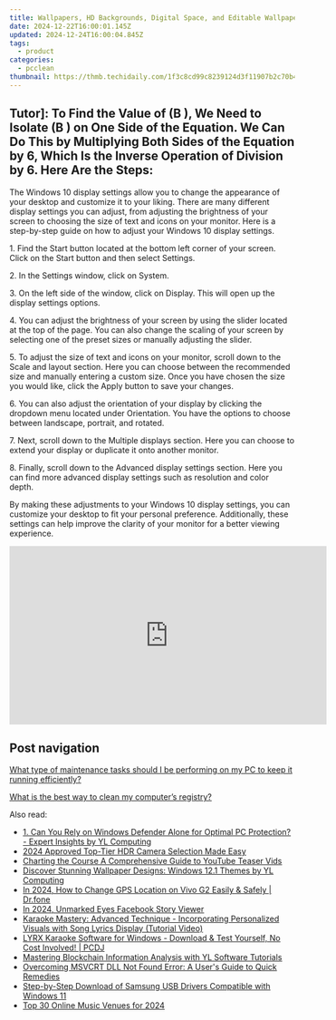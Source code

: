 ```yaml
---
title: Wallpapers, HD Backgrounds, Digital Space, and Editable Wallpaper Designs.
date: 2024-12-22T16:00:01.145Z
updated: 2024-12-24T16:00:04.845Z
tags:
  - product
categories:
  - pcclean
thumbnail: https://thmb.techidaily.com/1f3c8cd99c8239124d3f11907b2c70b41c033994f436c06a6dbfb919bff2eedd.jpg
---
```


## Tutor]: To Find the Value of \(B \), We Need to Isolate \(B \) on One Side of the Equation. We Can Do This by Multiplying Both Sides of the Equation by 6, Which Is the Inverse Operation of Division by 6. Here Are the Steps:

The Windows 10 display settings allow you to change the appearance of your desktop and customize it to your liking. There are many different display settings you can adjust, from adjusting the brightness of your screen to choosing the size of text and icons on your monitor. Here is a step-by-step guide on how to adjust your Windows 10 display settings. 

1\. Find the Start button located at the bottom left corner of your screen. Click on the Start button and then select Settings.

2\. In the Settings window, click on System.

3\. On the left side of the window, click on Display. This will open up the display settings options. 

4\. You can adjust the brightness of your screen by using the slider located at the top of the page. You can also change the scaling of your screen by selecting one of the preset sizes or manually adjusting the slider.

5\. To adjust the size of text and icons on your monitor, scroll down to the Scale and layout section. Here you can choose between the recommended size and manually entering a custom size. Once you have chosen the size you would like, click the Apply button to save your changes.

6\. You can also adjust the orientation of your display by clicking the dropdown menu located under Orientation. You have the options to choose between landscape, portrait, and rotated.

7\. Next, scroll down to the Multiple displays section. Here you can choose to extend your display or duplicate it onto another monitor.

8\. Finally, scroll down to the Advanced display settings section. Here you can find more advanced display settings such as resolution and color depth. 

By making these adjustments to your Windows 10 display settings, you can customize your desktop to fit your personal preference. Additionally, these settings can help improve the clarity of your monitor for a better viewing experience.

<!-- affiliate ads begin -->
<iframe width="560" height="315" src="https://www.youtube.com/embed/-Bov2KfWQ_Y?si=MnVczisgeJ-sGW2r" title="YouTube video player" frameborder="0" allow="accelerometer; autoplay; clipboard-write; encrypted-media; gyroscope; picture-in-picture; web-share" referrerpolicy="strict-origin-when-cross-origin" allowfullscreen></iframe>
<!-- affiliate ads end -->

## Post navigation

[What type of maintenance tasks should I be performing on my PC to keep it running efficiently?](https://tools.techidaily.com/pcclean/products/)

[What is the best way to clean my computer’s registry?](https://tools.techidaily.com/pcclean/products/)

<ins class="adsbygoogle"
     style="display:block"
     data-ad-format="autorelaxed"
     data-ad-client="ca-pub-7571918770474297"
     data-ad-slot="1223367746"></ins>

<ins class="adsbygoogle"
     style="display:block"
     data-ad-client="ca-pub-7571918770474297"
     data-ad-slot="8358498916"
     data-ad-format="auto"
     data-full-width-responsive="true"></ins>

<span class="atpl-alsoreadstyle">Also read:</span>
<div><ul>
<li><a href="https://discover-amazing.techidaily.com/1-can-you-rely-on-windows-defender-alone-for-optimal-pc-protection-expert-insights-by-yl-computing/"><u>1. Can You Rely on Windows Defender Alone for Optimal PC Protection? - Expert Insights by YL Computing</u></a></li>
<li><a href="https://fox-friendly.techidaily.com/2024-approved-top-tier-hdr-camera-selection-made-easy/"><u>2024 Approved Top-Tier HDR Camera Selection Made Easy</u></a></li>
<li><a href="https://youtube-videos.techidaily.com/charting-the-course-a-comprehensive-guide-to-youtube-teaser-vids/"><u>Charting the Course A Comprehensive Guide to YouTube Teaser Vids</u></a></li>
<li><a href="https://discover-amazing.techidaily.com/discover-stunning-wallpaper-designs-windows-121-themes-by-yl-computing/"><u>Discover Stunning Wallpaper Designs: Windows 12.1 Themes by YL Computing</u></a></li>
<li><a href="https://review-topics.techidaily.com/in-2024-how-to-change-gps-location-on-vivo-g2-easily-and-safely-drfone-by-drfone-virtual-android/"><u>In 2024, How to Change GPS Location on Vivo G2 Easily & Safely | Dr.fone</u></a></li>
<li><a href="https://facebook-videos.techidaily.com/in-2024-unmarked-eyes-facebook-story-viewer/"><u>In 2024, Unmarked Eyes Facebook Story Viewer</u></a></li>
<li><a href="https://discover-amazing.techidaily.com/karaoke-mastery-advanced-technique-incorporating-personalized-visuals-with-song-lyrics-display-tutorial-video/"><u>Karaoke Mastery: Advanced Technique - Incorporating Personalized Visuals with Song Lyrics Display (Tutorial Video)</u></a></li>
<li><a href="https://discover-amazing.techidaily.com/lyrx-karaoke-software-for-windows-download-and-test-yourself-no-cost-involved-pcdj/"><u>LYRX Karaoke Software for Windows - Download & Test Yourself, No Cost Involved! | PCDJ</u></a></li>
<li><a href="https://discover-amazing.techidaily.com/mastering-blockchain-information-analysis-with-yl-software-tutorials/"><u>Mastering Blockchain Information Analysis with YL Software Tutorials</u></a></li>
<li><a href="https://tech-renaissance.techidaily.com/overcoming-msvcrt-dll-not-found-error-a-users-guide-to-quick-remedies/"><u>Overcoming MSVCRT DLL Not Found Error: A User's Guide to Quick Remedies</u></a></li>
<li><a href="https://hardware-help.techidaily.com/step-by-step-download-of-samsung-usb-drivers-compatible-with-windows-11/"><u>Step-by-Step Download of Samsung USB Drivers Compatible with Windows 11</u></a></li>
<li><a href="https://some-tips.techidaily.com/top-30-online-music-venues-for-2024/"><u>Top 30 Online Music Venues for 2024</u></a></li>
</ul></div>

